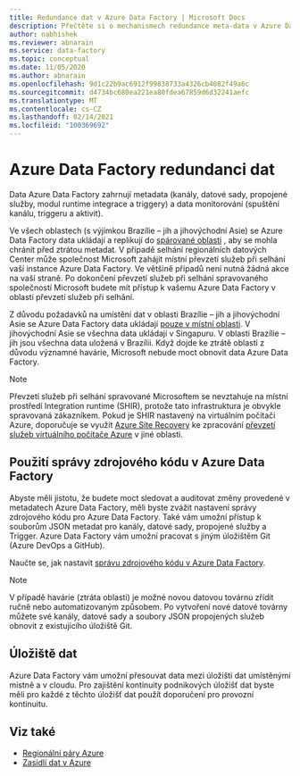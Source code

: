 ```yaml
---
title: Redundance dat v Azure Data Factory | Microsoft Docs
description: Přečtěte si o mechanismech redundance meta-data v Azure Data Factory
author: nabhishek
ms.reviewer: abnarain
ms.service: data-factory
ms.topic: conceptual
ms.date: 11/05/2020
ms.author: abnarain
ms.openlocfilehash: 9d1c22b9ac6912f99838733a4326cb4082f49a6c
ms.sourcegitcommit: d4734bc680ea221ea80fdea67859d6d32241aefc
ms.translationtype: MT
ms.contentlocale: cs-CZ
ms.lasthandoff: 02/14/2021
ms.locfileid: "100369692"
---
```

# <a name="azure-data-factory-data-redundancy"></a>**Azure Data Factory redundanci dat**

Data Azure Data Factory zahrnují metadata (kanály, datové sady, propojené služby, modul runtime integrace a triggery) a data monitorování (spuštění kanálu, triggeru a aktivit). 

Ve všech oblastech (s výjimkou Brazílie – jih a jihovýchodní Asie) se Azure Data Factory data ukládají a replikují do [spárované oblasti](../best-practices-availability-paired-regions.md#azure-regional-pairs) , aby se mohla chránit před ztrátou metadat. V případě selhání regionálních datových Center může společnost Microsoft zahájit místní převzetí služeb při selhání vaší instance Azure Data Factory. Ve většině případů není nutná žádná akce na vaší straně. Po dokončení převzetí služeb při selhání spravovaného společností Microsoft budete mít přístup k vašemu Azure Data Factory v oblasti převzetí služeb při selhání. 

Z důvodu požadavků na umístění dat v oblasti Brazílie – jih a jihovýchodní Asie se Azure Data Factory data ukládají [pouze v místní oblasti](../storage/common/storage-redundancy.md#locally-redundant-storage). V jihovýchodní Asie se všechna data ukládají v Singapuru. V oblasti Brazílie – jih jsou všechna data uložená v Brazílii. Když dojde ke ztrátě oblasti z důvodu významné havárie, Microsoft nebude moct obnovit data Azure Data Factory.  

> [!NOTE]
> Převzetí služeb při selhání spravované Microsoftem se nevztahuje na místní prostředí Integration runtime (SHIR), protože tato infrastruktura je obvykle spravovaná zákazníkem. Pokud je SHIR nastavený na virtuálním počítači Azure, doporučuje se využít [Azure Site Recovery](../site-recovery/site-recovery-overview.md) ke zpracování [převzetí služeb virtuálního počítače Azure](../site-recovery/azure-to-azure-architecture.md) v jiné oblasti.



## <a name="using-source-control-in-azure-data-factory"></a>**Použití správy zdrojového kódu v Azure Data Factory**

Abyste měli jistotu, že budete moct sledovat a auditovat změny provedené v metadatech Azure Data Factory, měli byste zvážit nastavení správy zdrojového kódu pro Azure Data Factory. Také vám umožní přístup k souborům JSON metadat pro kanály, datové sady, propojené služby a Trigger. Azure Data Factory vám umožní pracovat s jiným úložištěm Git (Azure DevOps a GitHub). 

 Naučte se, jak nastavit [správu zdrojového kódu v Azure Data Factory](./source-control.md). 

> [!NOTE]
> V případě havárie (ztráta oblasti) je možné novou datovou továrnu zřídit ručně nebo automatizovaným způsobem. Po vytvoření nové datové továrny můžete své kanály, datové sady a soubory JSON propojených služeb obnovit z existujícího úložiště Git. 



## <a name="data-stores"></a>**Úložiště dat**

Azure Data Factory vám umožní přesouvat data mezi úložišti dat umístěnými místně a v cloudu. Pro zajištění kontinuity podnikových úložišť dat byste měli pro každé z těchto úložišť dat použít doporučení pro provozní kontinuitu. 

 

## <a name="see-also"></a>Viz také

- [Regionální páry Azure](../best-practices-availability-paired-regions.md)
- [Zasídlí dat v Azure](https://azure.microsoft.com/global-infrastructure/data-residency/)
